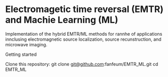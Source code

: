 # Electromagetic time reversal (EMTR) and Machie Learning (ML)
Implementation of the hybrid EMTR/ML methods for rannhe of applications innclusing electromagnetic source localization, source recunstruction, and microwave imaging. 

Getting started

Clone this repository:
git clone git@github.com:fanfeum/EMTR_ML.git
cd EMTR_ML
